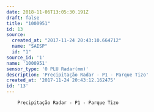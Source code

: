 ```yaml
---
date: 2018-11-06T13:05:30.191Z
draft: false
title: "1000951"
id: 13
source:
  created_at: "2017-11-24 20:43:10.664712"
  name: "SAISP"
  id: "1"
source_id: '1'
name: '1000951'
sensor_type: '0 PLU Radar(mm)'
description: 'Precipitação Radar - P1 - Parque Tizo'
created_at: '2017-11-24 20:43:12.162475'
id: '13'
---
```

		Precipitação Radar - P1 - Parque Tizo